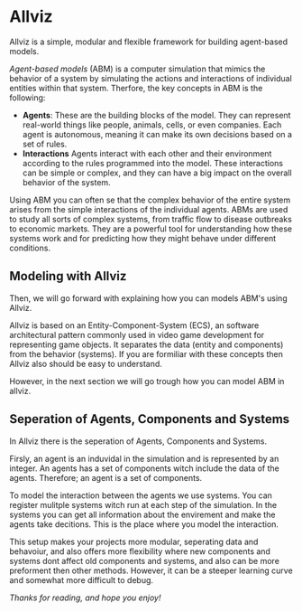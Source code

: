 # Allviz
Allviz is a simple, modular and flexible framework for building agent-based models.

*Agent-based models* (ABM)  is a computer simulation that mimics the behavior of a system by simulating the actions and interactions of individual entities within that system. Therfore, the key concepts in ABM is the following:
- **Agents**: These are the building blocks of the model. They can represent real-world things like people, animals, cells, or even companies. Each agent is autonomous, meaning it can make its own decisions based on a set of rules.
- **Interactions** Agents interact with each other and their environment according to the rules programmed into the model. These interactions can be simple or complex, and they can have a big impact on the overall behavior of the system.

Using ABM you can often se that the complex behavior of the entire system arises from the simple interactions of the individual agents. ABMs are used to study all sorts of complex systems, from traffic flow to disease outbreaks to economic markets. They are a powerful tool for understanding how these systems work and for predicting how they might behave under different conditions.


## Modeling with Allviz
Then, we will go forward with explaining how you can models ABM's using Allviz.

Allviz is based on an Entity-Component-System (ECS), an software architectural pattern commonly used in video game development for representing game objects. It separates the data (entity and components) from the behavior (systems). If you are formiliar with these concepts then Allviz also should be easy to understand.

However, in the next section we will go trough how you can model ABM in allviz.

## Seperation of Agents, Components and Systems
In Allviz there is the seperation of Agents, Components and Systems. 

Firsly, an agent is an induvidal in the simulation and is represented by an integer. An agents has a set of components witch include the data of the agents. Therefore; an agent is a set of components. 

To model the interaction between the agents we use systems. You can register mulitple systems witch run at each step of the simulation. In the systems you can get all information about the envirement and make the agents take decitions. This is the place where you model the interaction.

This setup makes your projects more modular, seperating data and behavoiur, and also offers more flexibility where new components and systems dont affect old components and systems, and also can be more preforment then other methods. However, it can be a steeper learning curve and somewhat more difficult to debug. 


*Thanks for reading, and hope you enjoy!*